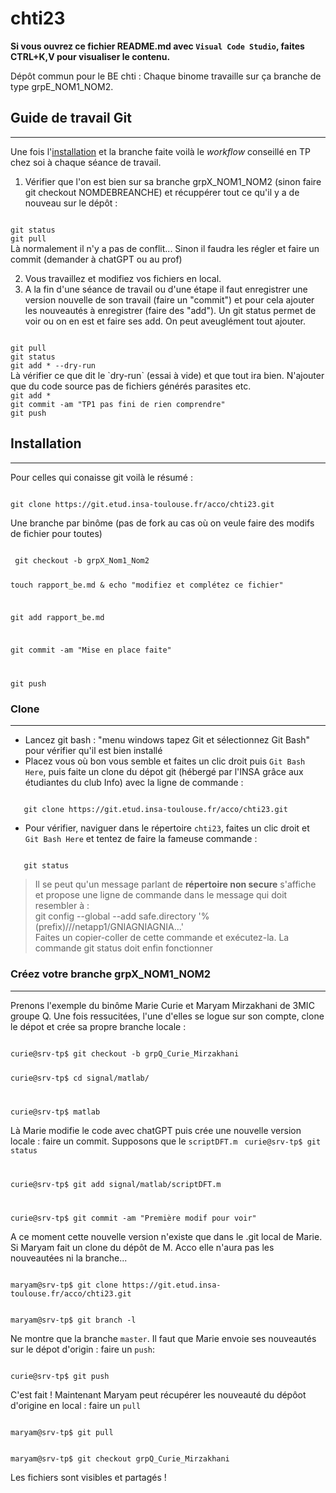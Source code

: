 # chti23

**Si vous ouvrez ce fichier README.md avec `Visual Code Studio`, faites CTRL+K,V pour visualiser le contenu.**

Dépôt commun pour le BE chti :
Chaque binome travaille sur ça branche de type grpE_NOM1_NOM2.

## Guide de travail Git
---

Une fois l'[installation](#installation) et la branche faite voilà le *workflow* conseillé en TP chez soi à chaque séance de travail.


 1)  Vérifier que l'on est bien sur sa branche grpX_NOM1_NOM2 (sinon faire git checkout NOMDEBREANCHE) et récuppérer tout ce qu'il y a de nouveau sur le dépôt :   
<code sh>
git status   
git pull
</code>   
Là normalement il n'y a pas de conflit... Sinon il faudra les régler et faire un commit (demander à chatGPT ou au prof)

2) Vous travaillez et modifiez vos fichiers en local. 
3) A la fin d'une séance de travail ou d'une étape il faut enregistrer une version nouvelle de son travail (faire un "commit") et pour cela ajouter les nouveautés à enregistrer (faire des "add"). Un git status permet de voir ou on en est et faire ses add. On peut aveuglément tout ajouter.   
<code shell>
git pull   
git status     
git add * --dry-run 
</code>   
Là vérifier ce que dit le  `dry-run` (essai à vide) et que tout ira bien. N'ajouter que du code source pas de fichiers générés parasites etc.   
<code shell>
git add *   
git commit -am "TP1 pas fini de rien comprendre"   
git push
</code>


## Installation
___

Pour celles qui conaisse git voilà le résumé :

<code bash>
git clone https://git.etud.insa-toulouse.fr/acco/chti23.git
</code>  

Une branche par binôme (pas de fork au cas où on veule faire des modifs de fichier pour toutes)   

<code bash>   
 git checkout -b grpX_Nom1_Nom2   

 touch rapport_be.md & echo "modifiez et complétez ce fichier"
 
 git add rapport_be.md
 
 git commit -am "Mise en place faite"
 
 git push 
</code>   

### Clone
---

* Lancez git bash : "menu windows tapez Git et sélectionnez Git Bash" pour vérifier qu'il est bien installé
* Placez vous où bon vous semble et faites un clic droit puis `Git Bash Here`, puis faite un clone du dépot git (hébergé par l'INSA grâce aux étudiantes du club Info) avec la ligne de commande :   
<code bash>
   git clone https://git.etud.insa-toulouse.fr/acco/chti23.git
</code>

* Pour vérifier, naviguer dans le répertoire `chti23`, faites un clic droit et `Git Bash Here` et tentez de faire la fameuse commande :   
<code bash>
   git status
</code>

> Il se peut qu'un message parlant de **répertoire non secure** s'affiche et propose une ligne de commande  dans le message qui doit resembler à :   
>   git config --global --add safe.directory '%(prefix)///netapp1/GNIAGNIAGNIA...'   
> Faites un copier-coller de cette commande et exécutez-la.
> La commande git status doit enfin fonctionner

### Créez votre branche grpX_NOM1_NOM2
---

Prenons l'exemple du binôme Marie Curie et Maryam Mirzakhani de 3MIC groupe Q. Une fois ressucitées, l'une d'elles se logue sur son compte, clone le dépot et crée sa propre branche locale :

<code bash>
curie@srv-tp$ git checkout -b grpQ_Curie_Mirzakhani

curie@srv-tp$ cd signal/matlab/

curie@srv-tp$ matlab
</code>

Là Marie modifie le code avec chatGPT puis crée une nouvelle version locale : faire un commit.
Supposons que le `scriptDFT.m`
<code bash>
curie@srv-tp$ git status

curie@srv-tp$ git add signal/matlab/scriptDFT.m

curie@srv-tp$ git commit -am "Première modif pour voir"
</code>

A ce moment cette nouvelle version n'existe que dans le .git local de Marie. Si Maryam fait un clone du dépôt de M. Acco elle n'aura pas les nouveautées ni la branche...

<code bash>
maryam@srv-tp$ git clone https://git.etud.insa-toulouse.fr/acco/chti23.git

maryam@srv-tp$ git branch -l
</code>

Ne montre que la branche `master`. Il faut que Marie envoie ses nouveautés sur le dépot d'origin : faire 
un `push`:

<code bash>
curie@srv-tp$ git push
</code>

C'est fait ! Maintenant Maryam peut récupérer les nouveauté du dépôot d'origine en local : faire un  `pull`

<code bash>
maryam@srv-tp$ git pull

maryam@srv-tp$ git checkout grpQ_Curie_Mirzakhani
</code>

Les fichiers sont visibles et partagés !



